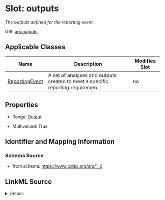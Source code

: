 # Slot: outputs


_The outputs defined for the reporting event._



URI: [ars:outputs](https://www.cdisc.org/ars/1-0/outputs)



<!-- no inheritance hierarchy -->




## Applicable Classes

| Name | Description | Modifies Slot |
| --- | --- | --- |
[ReportingEvent](ReportingEvent.md) | A set of analyses and outputs created to meet a specific reporting requiremen... |  no  |







## Properties

* Range: [Output](Output.md)

* Multivalued: True





## Identifier and Mapping Information







### Schema Source


* from schema: https://www.cdisc.org/ars/1-0




## LinkML Source

<details>
```yaml
name: outputs
description: The outputs defined for the reporting event.
from_schema: https://www.cdisc.org/ars/1-0
rank: 1000
multivalued: true
alias: outputs
domain_of:
- ReportingEvent
range: Output
inlined: true
inlined_as_list: true

```
</details>